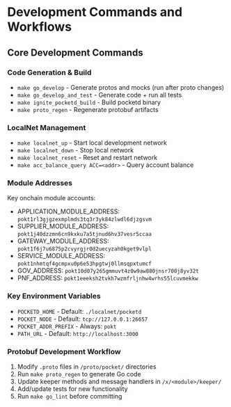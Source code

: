 # Development Commands and Workflows

## Core Development Commands

### Code Generation & Build

- `make go_develop` - Generate protos and mocks (run after proto changes)
- `make go_develop_and_test` - Generate code + run all tests
- `make ignite_pocketd_build` - Build pocketd binary
- `make proto_regen` - Regenerate protobuf artifacts

### LocalNet Management

- `make localnet_up` - Start local development network
- `make localnet_down` - Stop local network
- `make localnet_reset` - Reset and restart network
- `make acc_balance_query ACC=<addr>` - Query account balance

### Module Addresses

Key onchain module accounts:

- APPLICATION_MODULE_ADDRESS: `pokt1rl3gjgzexmplmds3tq3r3yk84zlwdl6djzgsvm`
- SUPPLIER_MODULE_ADDRESS: `pokt1j40dzzmn6cn9kxku7a5tjnud6hv37vesr5ccaa`
- GATEWAY_MODULE_ADDRESS: `pokt1f6j7u6875p2cvyrgjr0d2uecyzah0kget9vlpl`
- SERVICE_MODULE_ADDRESS: `pokt1nhmtqf4gcmpxu0p6e53hpgtwj0llmsqpxtumcf`
- GOV_ADDRESS: `pokt10d07y265gmmuvt4z0w9aw880jnsr700j8yv32t`
- PNF_ADDRESS: `pokt1eeeksh2tvkh7wzmfrljnhw4wrhs55lcuvmekkw`

### Key Environment Variables

- `POCKETD_HOME` - Default: `./localnet/pocketd`
- `POCKET_NODE` - Default: `tcp://127.0.0.1:26657`
- `POCKET_ADDR_PREFIX` - Always: `pokt`
- `PATH_URL` - Default: `http://localhost:3000`

### Protobuf Development Workflow

1. Modify `.proto` files in `/proto/pocket/` directories
2. Run `make proto_regen` to generate Go code
3. Update keeper methods and message handlers in `/x/<module>/keeper/`
4. Add/update tests for new functionality
5. Run `make go_lint` before committing

